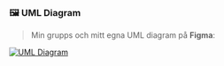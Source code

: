 ### 🖼️ UML Diagram

> Min grupps och mitt egna UML diagram på **Figma**:

[![UML Diagram](https://img.shields.io/badge/Click_to_View-Figma_UML_Diagram-blue?style=for-the-badge&logo=figma)](https://www.figma.com/board/FGUZS5bN7GAsAyQFltEpel/Individuell-UML?node-id=0-1&t=pBjhM4KwLu2nhV8S-1)
